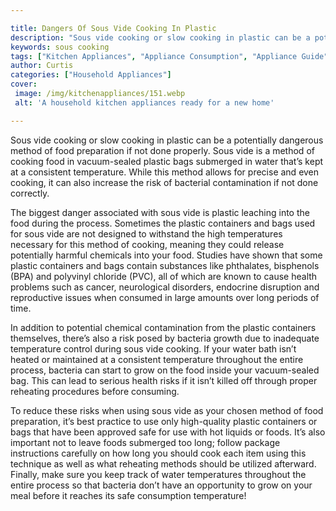 ```yaml
---

title: Dangers Of Sous Vide Cooking In Plastic
description: "Sous vide cooking or slow cooking in plastic can be a potentially dangerous method of food preparation if not done properly. Sous ...scroll on and keep learning"
keywords: sous cooking
tags: ["Kitchen Appliances", "Appliance Consumption", "Appliance Guide"]
author: Curtis
categories: ["Household Appliances"]
cover: 
 image: /img/kitchenappliances/151.webp
 alt: 'A household kitchen appliances ready for a new home'

---
```


Sous vide cooking or slow cooking in plastic can be a potentially dangerous method of food preparation if not done properly. Sous vide is a method of cooking food in vacuum-sealed plastic bags submerged in water that’s kept at a consistent temperature. While this method allows for precise and even cooking, it can also increase the risk of bacterial contamination if not done correctly. 

The biggest danger associated with sous vide is plastic leaching into the food during the process. Sometimes the plastic containers and bags used for sous vide are not designed to withstand the high temperatures necessary for this method of cooking, meaning they could release potentially harmful chemicals into your food. Studies have shown that some plastic containers and bags contain substances like phthalates, bisphenols (BPA) and polyvinyl chloride (PVC), all of which are known to cause health problems such as cancer, neurological disorders, endocrine disruption and reproductive issues when consumed in large amounts over long periods of time. 

In addition to potential chemical contamination from the plastic containers themselves, there’s also a risk posed by bacteria growth due to inadequate temperature control during sous vide cooking. If your water bath isn’t heated or maintained at a consistent temperature throughout the entire process, bacteria can start to grow on the food inside your vacuum-sealed bag. This can lead to serious health risks if it isn’t killed off through proper reheating procedures before consuming. 

To reduce these risks when using sous vide as your chosen method of food preparation, it’s best practice to use only high-quality plastic containers or bags that have been approved safe for use with hot liquids or foods. It’s also important not to leave foods submerged too long; follow package instructions carefully on how long you should cook each item using this technique as well as what reheating methods should be utilized afterward. Finally, make sure you keep track of water temperatures throughout the entire process so that bacteria don’t have an opportunity to grow on your meal before it reaches its safe consumption temperature!
